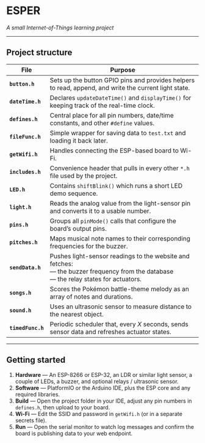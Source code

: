 # ESPER
*A small Internet-of-Things learning project*

---

## Project structure

| File | Purpose |
|------|---------|
| **`button.h`** | Sets up the button GPIO pins and provides helpers to read, append, and write the current light state. |
| **`dateTime.h`** | Declares `updateDateTime()` and `displayTime()` for keeping track of the real-time clock. |
| **`defines.h`** | Central place for all pin numbers, date/time constants, and other `#define` values. |
| **`fileFunc.h`** | Simple wrapper for saving data to `test.txt` and loading it back later. |
| **`getWifi.h`** | Handles connecting the ESP-based board to Wi-Fi. |
| **`includes.h`** | Convenience header that pulls in every other `*.h` file used by the project. |
| **`LED.h`** | Contains `shiftBlink()` which runs a short LED demo sequence. |
| **`light.h`** | Reads the analog value from the light-sensor pin and converts it to a usable number. |
| **`pins.h`** | Groups all `pinMode()` calls that configure the board’s output pins. |
| **`pitches.h`** | Maps musical note names to their corresponding frequencies for the buzzer. |
| **`sendData.h`** | Pushes light-sensor readings to the website and fetches:<br>— the buzzer frequency from the database<br>— the relay states for actuators. |
| **`songs.h`** | Scores the Pokémon battle-theme melody as an array of notes and durations. |
| **`sound.h`** | Uses an ultrasonic sensor to measure distance to the nearest object. |
| **`timedFunc.h`** | Periodic scheduler that, every *X* seconds, sends sensor data and refreshes actuator states. |

---

## Getting started

1. **Hardware** — An ESP-8266 or ESP-32, an LDR or similar light sensor, a couple of LEDs, a buzzer, and optional relays / ultrasonic sensor.  
2. **Software** — PlatformIO or the Arduino IDE, plus the ESP core and any required libraries.  
3. **Build** — Open the project folder in your IDE, adjust any pin numbers in `defines.h`, then upload to your board.  
4. **Wi-Fi** — Edit the SSID and password in `getWifi.h` (or in a separate secrets file).  
5. **Run** — Open the serial monitor to watch log messages and confirm the board is publishing data to your web endpoint.
